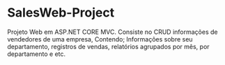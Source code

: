 # SalesWeb-Project
Projeto Web em ASP.NET CORE MVC. Consiste no CRUD informações de vendedores de uma empresa, Contendo; Informações sobre seu departamento, registros de vendas, relatórios agrupados por mês, por departamento e etc.
